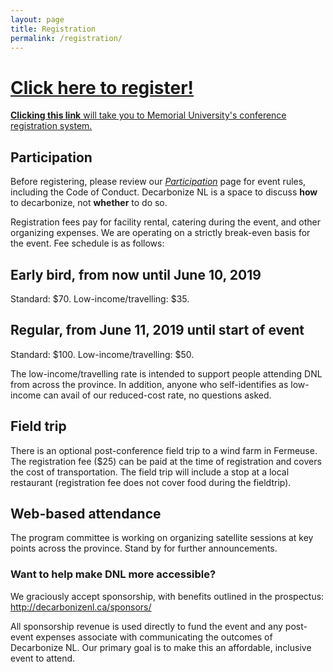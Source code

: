 ```yaml
---
layout: page
title: Registration
permalink: /registration/
---
```


# [Click here to register!](https://mun.ungerboeck.com/prod/emc00/register.aspx?OrgCode=10&EvtID=5290&AppCode=REG&CC=119051503651)

[**Clicking this link** will take you to Memorial University's conference registration system.](https://mun.ungerboeck.com/prod/emc00/register.aspx?OrgCode=10&EvtID=5290&AppCode=REG&CC=119051503651)

## Participation

Before registering, please review our [*Participation*](/participation/) page for event rules, including the Code of Conduct. Decarbonize NL is a space to discuss **how** to decarbonize, not **whether** to do so.

Registration fees pay for facility rental, catering during the event, and other organizing expenses. We are operating on a strictly break-even basis for the event. Fee schedule is as follows:

## Early bird, from now until June 10, 2019

Standard: $70. Low-income/travelling: $35.

## Regular, from June 11, 2019 until start of event

Standard: $100. Low-income/travelling: $50.

The low-income/travelling rate is intended to support people attending DNL from across the province. In addition, anyone who self-identifies as low-income can avail of our reduced-cost rate, no questions asked.

## Field trip

There is an optional post-conference field trip to a wind farm in Fermeuse. The registration fee ($25) can be paid at the time of registration and covers the cost of transportation. The field trip will include a stop at a local restaurant (registration fee does not cover food during the fieldtrip).

## Web-based attendance

The program committee is working on organizing satellite sessions at key points across the province. Stand by for further announcements.

### Want to help make DNL more accessible?

We graciously accept sponsorship, with benefits outlined in the prospectus: http://decarbonizenl.ca/sponsors/ 

All sponsorship revenue is used directly to fund the event and any post-event expenses associate with communicating the outcomes of Decarbonize NL. Our primary goal is to make this an affordable, inclusive event to attend.

